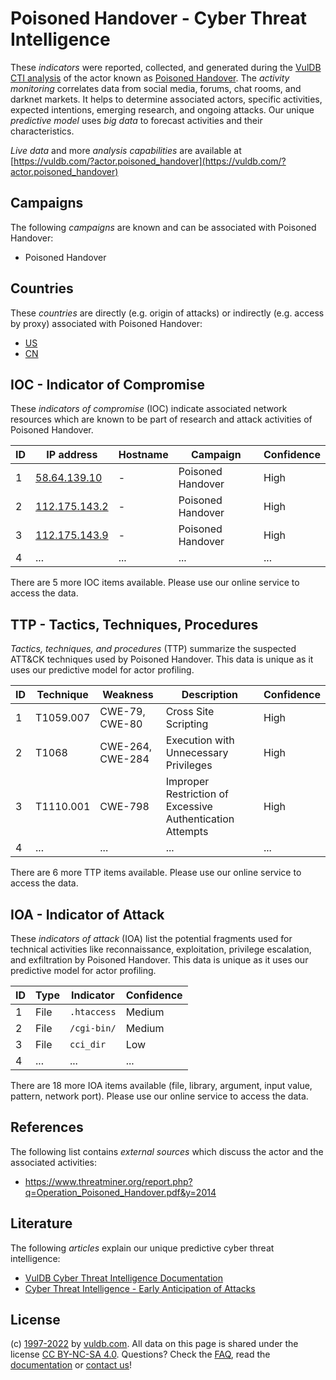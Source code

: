 # Poisoned Handover - Cyber Threat Intelligence

These _indicators_ were reported, collected, and generated during the [VulDB CTI analysis](https://vuldb.com/?kb.cti) of the actor known as [Poisoned Handover](https://vuldb.com/?actor.poisoned_handover). The _activity monitoring_ correlates data from social media, forums, chat rooms, and darknet markets. It helps to determine associated actors, specific activities, expected intentions, emerging research, and ongoing attacks. Our unique _predictive model_ uses _big data_ to forecast activities and their characteristics.

_Live data_ and more _analysis capabilities_ are available at [https://vuldb.com/?actor.poisoned_handover](https://vuldb.com/?actor.poisoned_handover)

## Campaigns

The following _campaigns_ are known and can be associated with Poisoned Handover:

* Poisoned Handover

## Countries

These _countries_ are directly (e.g. origin of attacks) or indirectly (e.g. access by proxy) associated with Poisoned Handover:

* [US](https://vuldb.com/?country.us)
* [CN](https://vuldb.com/?country.cn)

## IOC - Indicator of Compromise

These _indicators of compromise_ (IOC) indicate associated network resources which are known to be part of research and attack activities of Poisoned Handover.

ID | IP address | Hostname | Campaign | Confidence
-- | ---------- | -------- | -------- | ----------
1 | [58.64.139.10](https://vuldb.com/?ip.58.64.139.10) | - | Poisoned Handover | High
2 | [112.175.143.2](https://vuldb.com/?ip.112.175.143.2) | - | Poisoned Handover | High
3 | [112.175.143.9](https://vuldb.com/?ip.112.175.143.9) | - | Poisoned Handover | High
4 | ... | ... | ... | ...

There are 5 more IOC items available. Please use our online service to access the data.

## TTP - Tactics, Techniques, Procedures

_Tactics, techniques, and procedures_ (TTP) summarize the suspected ATT&CK techniques used by Poisoned Handover. This data is unique as it uses our predictive model for actor profiling.

ID | Technique | Weakness | Description | Confidence
-- | --------- | -------- | ----------- | ----------
1 | T1059.007 | CWE-79, CWE-80 | Cross Site Scripting | High
2 | T1068 | CWE-264, CWE-284 | Execution with Unnecessary Privileges | High
3 | T1110.001 | CWE-798 | Improper Restriction of Excessive Authentication Attempts | High
4 | ... | ... | ... | ...

There are 6 more TTP items available. Please use our online service to access the data.

## IOA - Indicator of Attack

These _indicators of attack_ (IOA) list the potential fragments used for technical activities like reconnaissance, exploitation, privilege escalation, and exfiltration by Poisoned Handover. This data is unique as it uses our predictive model for actor profiling.

ID | Type | Indicator | Confidence
-- | ---- | --------- | ----------
1 | File | `.htaccess` | Medium
2 | File | `/cgi-bin/` | Medium
3 | File | `cci_dir` | Low
4 | ... | ... | ...

There are 18 more IOA items available (file, library, argument, input value, pattern, network port). Please use our online service to access the data.

## References

The following list contains _external sources_ which discuss the actor and the associated activities:

* https://www.threatminer.org/report.php?q=Operation_Poisoned_Handover.pdf&y=2014

## Literature

The following _articles_ explain our unique predictive cyber threat intelligence:

* [VulDB Cyber Threat Intelligence Documentation](https://vuldb.com/?kb.cti)
* [Cyber Threat Intelligence - Early Anticipation of Attacks](https://www.scip.ch/en/?labs.20201022)

## License

(c) [1997-2022](https://vuldb.com/?kb.changelog) by [vuldb.com](https://vuldb.com/?kb.about). All data on this page is shared under the license [CC BY-NC-SA 4.0](https://creativecommons.org/licenses/by-nc-sa/4.0/). Questions? Check the [FAQ](https://vuldb.com/?kb.faq), read the [documentation](https://vuldb.com/?kb) or [contact us](https://vuldb.com/?contact)!

